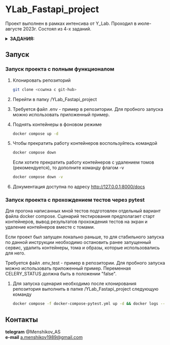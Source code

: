 # YLab_Fastapi_project

Проект выполнен в рамках интенсива от Y_Lab. Проходил в июле-августе 2023г. Состоял из 4-х заданий.

<details>
<summary><b>ЗАДАНИЯ:</b></summary>

1. Написать проект на FastAPI с использованием PostgreSQL в качестве БД. В проекте следует реализовать REST API по работе с меню ресторана, все CRUD операции. Даны 3 сущности: Меню, Подменю, Блюдо.

    Зависимости:
    - У меню есть подменю, которые к ней привязаны.
    - У подменю есть блюда.

    Условия:
    - Блюдо не может быть привязано напрямую к меню, минуя подменю.
    - Блюдо не может находиться в 2-х подменю одновременно.
    - Подменю не может находиться в 2-х меню одновременно.
    - Если удалить меню, должны удалиться все подменю и блюда этого меню.
    - Если удалить подменю, должны удалиться все блюда этого подменю.
    - Цены блюд выводить с округлением до 2 знаков после запятой.
    - Во время выдачи списка меню, для каждого меню добавлять кол-во подменю и блюд в этом меню.
    - Во время выдачи списка подменю, для каждого подменю добавлять кол-во блюд в этом подменю.

2. В этом домашнем задании необходимо:

    Обернуть программные компоненты в контейнеры. Контейнеры должны запускаться по одной команде “docker-compose up -d” или той которая описана вами в readme.md.

    Образы для Docker:
    - (API) python:3.10-slim
    - (DB) postgres:15.1-alpine

    - Написать CRUD тесты для ранее разработанного API с помощью библиотеки pytest
    - Подготовить отдельный контейнер для запуска тестов. Команду для запуска указать в README.md

3. В этом домашнем задании необходимо:

    - Вынести бизнес логику и запросы в БД в отдельные слои приложения.
    - Добавить кэширование запросов к API  с использованием Redis. Не забыть про инвалидацию кэша.
    - Добавить pre-commit хуки в проект.
    - Покрыть проект type hints (тайпхинтами)
    - Описать ручки API в соответствий c OpenAPI
    - Реализовать в тестах аналог Django reverse() для FastAPI

    Дополнительно:

    - Контейнеры с проектом и с тестами запускаются разными командами.

4. В этом домашнем задании необходимо:

    - Переписать текущее FastAPI приложение на асинхронное выполнение
    - Добавить в проект фоновую задачу с помощью Celery + RabbitMQ.
    - Добавить эндпоинт (GET) для вывода всех меню со всеми связанными подменю и со всеми связанными блюдами.
    - Реализовать инвалидация кэша в background task (встроено в FastAPI)
    - Блюда по акции. Размер скидки (%) указывается в столбце G файла Menu.xlsx

    Фоновая задача:  
    Синхронизация Excel документа и БД. В проекте создаем папку admin. В эту папку кладем файл Menu.xlsx (будет прикреплен к ДЗ). При внесении изменений в файл все изменения должны отображаться в БД. Периодичность обновления 15 сек. Удалять БД при каждом обновлении – нельзя.

</details>

## Запуск

### **Запуск проекта с полным функционалом**

1. Клонировать репозиторий

    ```bash
    git clone <ссылка с git-hub>
    ```

2. Перейти в папку /YLab_Fastapi_project

3. Требуется файл .env - пример в репозитории. Для пробного запуска можно использовать приложенный пример.

4. Поднять контейнеры в фоновом режиме

    ```bash
    docker compose up -d
    ```

5. Чтобы прекратить работу контейнеров воспользуйтесь командой

    ```bash
    docker compose down
    ```

    Если хотите прекратить работу контейнеров с удалением томов (рекомендуется), то дополните команду флагом -v

    ```bash
    docker compose down -v
    ```

6. Документация доступна по адресу <http://127.0.0.1:8000/docs>

### **Запуск проекта с прохождением тестов через pytest**

Для прогона написанных мной тестов подготовлен отдельный вариант файла docker compose.
Сценарий тестирования предполагает старт контейнеров, вывод результатов прохождения тестов на экран и удаление контейнеров вместе с томами.

Если проект был запущен локально раньше, то для стабильного запуска по данной инструкции необходимо остановить ранее запущенный сервис, удалить контейнеры, тома и образы, которые использовались для него.

Требуется файл .env_test - пример в репозитории. Для пробного запуска можно использовать приложенный пример. Переменная CELERY_STATUS должна быть в положении "false".

1. Для запуска сценария необходимо после клонирования репозитория выполнить в папке /YLab_Fastapi_project следующую команду

    ```bash
    docker compose -f docker-compose-pytest.yml up -d && docker logs --follow backend && docker compose -f docker-compose-pytest.yml down -v
    ```

## Контакты

**telegram** @Menshikov_AS  
**e-mail** <a.menshikov1989@gmail.com>
